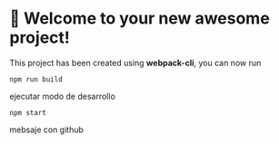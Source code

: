 # 🚀 Welcome to your new awesome project!

This project has been created using **webpack-cli**, you can now run

```
npm run build
```

ejecutar modo de desarrollo

```
npm start
```
mebsaje con github
